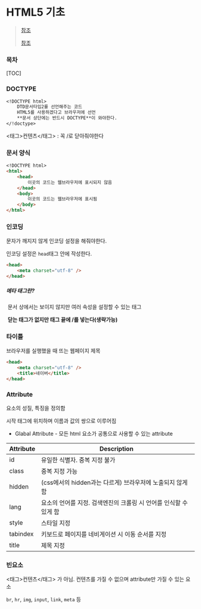 # HTML5 기초
>[참조](https://m.blog.naver.com/PostView.naver?isHttpsRedirect=true&blogId=loveiss0&logNo=140212177827)
>
>[참조](https://taemtaem-it.tistory.com/entry/2%EC%9E%A5-HTML5-%EA%B8%B0%EB%B3%B8%EB%AC%B8%EB%B2%95)

### 목차
[TOC]



### DOCTYPE

```markdown
<!DOCTYPE html>
    DTD문서타입2를 선언해주는 코드
	HTML5를 사용하겠다고 브라우저에 선언
	**문서 상단에는 반드시 DOCTYPE**이 와야한다.
</!doctype>
```

<태그>컨텐츠</태그> : 꼭 /로 닫아줘야한다

<!--주석-->

### 문서  양식

```markdown
<!DOCTYPE html>
<html>
    <head>
    	이곳의 코드는 웹브라우저에 표시되지 않음
    </head>
    <body>
    	이곳의 코드는 웹브라우저에 표시됨
    </body>
</html>
```

### 인코딩

문자가 깨지지 않게 인코딩 설정을 해줘야한다.

인코딩 설정은 `head`태그 안에 작성한다.
```markdown
<head>
	<meta charset="utf-8" />
</head>
```
##### *메타 태그란?* 

​	문서 상에서는 보이지 않지만 여러 속성을 설정할 수 있는 태그

​	**닫는 태그가 없지만 태그 끝에 /를 넣는다(생략가능)**



### 타이틀

브라우저를 실행했을 때 뜨는 웹페이지 제목

```markdown
<head>
	<meta charset="utf-8" />
	<title>네이버</title>
</head>
```



### Attribute

요소의 성질, 특징을 정의함

시작 태그에 위치하며 이름과 값의 쌍으로 이루어짐

- Glabal Attribute - 모든 html 요소가 공통으로 사용할 수 있는 attribute

| Attribute | Description                                                  |
| --------- | ------------------------------------------------------------ |
| id        | 유일한 식별자. 중복 지정 불가                                |
| class     | 중복 지정 가능                                               |
| hidden    | (css에서의 hidden과는 다르게) 브라우저에 노출되지 않게 함    |
| lang      | 요소의 언어를 지정. 검색엔진의 크롤링 시 언어를 인식할 수 있게 함 |
| style     | 스타일 지정                                                  |
| tabindex  | 키보드로 페이지를 네비게이션 시 이동 순서를 지정             |
| title     | 제목 지정                                                    |



### 빈요소

<태그>컨텐츠</태그> 가 아님. 컨텐츠를 가질 수 없으며 attribute만 가질 수 있는 요소

`br`, `hr`, `img`, `input`, `link`, `meta` 등
